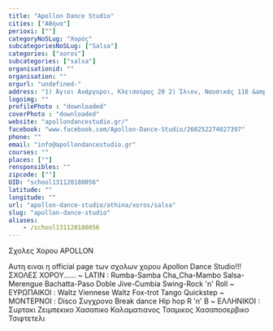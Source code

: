 ```yaml
---
title: "Apollon Dance Studio"
cities: ["Αθήνα"]
perioxi: [""]
categoryNoSLug: "Χορός"
subcategoriesNoSLug: ["Salsa"]
categories: ["xoros"]
subcategories: ["salsa"]
organisationid: ""
organisation: ""
orgurl: "undefined-"
address: "1) Άγιοι Ανάργυροι, Κλεισούρας 20 2) Ίλιον, Ναυσικάς 118 &amp; Πρέσπας 18 3) Μεταμόρφωση, Παπανικολή &amp; Μολιέρου 2"
logoimg: ""
profilePhoto : "downloaded"
coverPhoto : "downloaded"
website: "apollondancestudio.gr/"
facebook: "www.facebook.com/Apollon-Dance-Studio/260252274027397"
phone: ""
email: "info@apollondancestudio.gr"
courses: ""
places: [""]
rensponsibles: ""
zipcode: [""]
UID: "school131120180056"
latitude: ""
longitude: ""
url: "apollon-dance-studio/athina/xoros/salsa"
slug: "apollon-dance-studio"
aliases:
    - /school131120180056
---
```



Σχολες Χορου APOLLON

Αυτη ειναι η official page των σχολων χορου Apollon Dance Studio!!! ΣΧΟΛΕΣ ΧΟΡΟΥ...... ~ LATIN : Rumba-Samba Cha_Cha-Mambo Salsa-Merengue Bachatta-Paso Doble Jive-Cumbia Swing-Rock &#39;n&#39; Roll ~ ΕΥΡΩΠΑΙΚΟΙ : Waltz Viennese Waltz Fox-trot Tango Quickstep ~ ΜΟΝΤΕΡΝΟΙ : Disco Συγχρονο Break dance Hip hop R &#39;n&#39; B ~ ΕΛΛΗΝΙΚΟΙ : Συρτακι Ζειμπεκικο Χασαπικο Καλαματιανος Τσαμικος Χασαποσερβικο Τσιφτετελι
